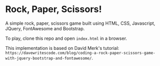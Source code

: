 # Rock, Paper, Scissors!

A simple rock, paper, scissors game built using HTML, CSS, Javascript, JQuery, FontAwesome and Bootstrap.

To play, clone this repo and open `index.html` in a browser.

This implementation is based on David Merk's tutorial: `https://davewritescode.com/blog/coding-a-rock-paper-scissors-game-with-jquery-bootstrap-and-fontawesome/`.